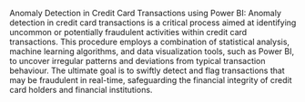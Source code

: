 Anomaly Detection in Credit Card Transactions using Power BI:
Anomaly detection in credit card transactions is a critical process aimed at identifying uncommon or potentially fraudulent activities within credit card transactions. This procedure employs a combination of statistical analysis, machine learning algorithms, and data visualization tools, such as Power BI, to uncover irregular patterns and deviations from typical transaction behaviour. The ultimate goal is to swiftly detect and flag transactions that may be fraudulent in real-time, safeguarding the financial integrity of credit card holders and financial institutions.

